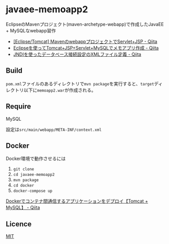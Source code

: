 javaee-memoapp2
===============

EclipseのMavenプロジェクト(maven-archetype-webapp)で作成したJavaEE + MySQLなwebapp習作

- [[Eclipse/Tomcat] MavenのwebappプロジェクトでServlet+JSP - Qiita](https://qiita.com/zaki-lknr/items/8137ac40ebd8f5bdb3c5)
- [Eclipseを使ってTomcat+JSP+Servlet+MySQLでメモアプリ作成 - Qiita](https://qiita.com/zaki-lknr/items/32690b071abf202281d6)
- [JNDIを使ったデータベース接続設定のXMLファイル定義 - Qiita](https://qiita.com/zaki-lknr/items/2bd955df62d4de0528ac)

## Build

`pom.xml`ファイルのあるディレクトリで`mvn package`を実行すると、`target`ディレクトリ以下に`memoapp2.war`が作成される。

## Require

MySQL

設定は`src/main/webapp/META-INF/context.xml`

## Docker

Docker環境で動作させるには

1. `git clone`
2. `cd javaee-memoapp2`
3. `mvn package`
4. `cd docker`
5. `docker-compose up`

[Dockerでコンテナ間通信するアプリケーションをデプロイ【Tomcat + MySQL】 - Qiita](https://qiita.com/zaki-lknr/items/9ac0b519fecfbc6c1d5f)

## Licence

[MIT](https://opensource.org/licenses/MIT)
